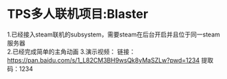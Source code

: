 # TPS多人联机项目:Blaster  
1.已经接入steam联机的subsystem，需要steam在后台开启并且位于同一steam服务器  
2.已经完成简单的主角动画
3.演示视频：
链接：https://pan.baidu.com/s/1_L82CM3BH9wsQk8yMaSZLw?pwd=1234 
提取码：1234
